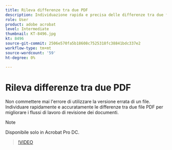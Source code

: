 ```yaml
---
title: Rileva differenze tra due PDF
description: Individuazione rapida e precisa delle differenze tra due file PDF per migliorare i flussi di lavoro di revisione dei documenti
role: User
product: adobe acrobat
level: Intermediate
thumbnail: KT-8496.jpg
kt: 8496
source-git-commit: 2506e570fa5b18608c7525318fc38841bdc337e2
workflow-type: tm+mt
source-wordcount: '59'
ht-degree: 0%

---
```


# Rileva differenze tra due PDF

Non commettere mai l&#39;errore di utilizzare la versione errata di un file. Individuare rapidamente e accuratamente le differenze tra due file PDF per migliorare i flussi di lavoro di revisione dei documenti.

>[!NOTE]
>
>Disponibile solo in Acrobat Pro DC.

>[!VIDEO](https://video.tv.adobe.com/v/337211?hidetitle=true)
